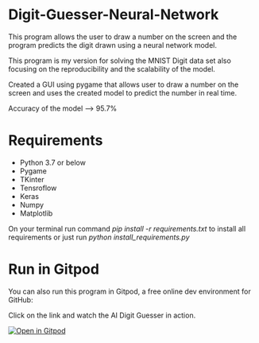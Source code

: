 # Digit-Guesser-Neural-Network
This program allows the user to draw a number on the screen and the program predicts the digit drawn using a neural network model.


This program is my version for solving the MNIST Digit data set also focusing on the reproducibility and the scalability of the model.

Created a GUI using pygame that allows user to draw a number on the screen and uses the created model to predict the number in real time.


Accuracy of the model --> 95.7%

# Requirements
- Python 3.7 or below
- Pygame
- TKinter
- Tensroflow
- Keras
- Numpy
- Matplotlib

On your terminal run command *pip install -r requirements.txt* to install all requirements or just run *python install_requirements.py*

	
# Run in Gitpod

You can also run this program in Gitpod, a free online dev environment for GitHub:

Click on the link and watch the AI Digit Guesser in action.

[![Open in Gitpod](https://gitpod.io/button/open-in-gitpod.svg)](https://gitpod.io/#https://github.com/rudrajit1729/Digit-Guesser-Neural-Network/blob/master/drawDigit.py)

